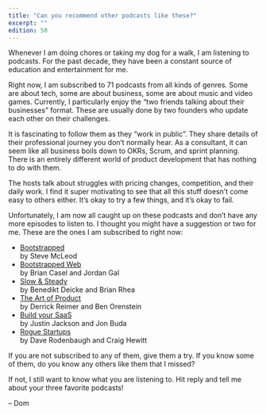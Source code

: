 ```yaml
---
title: "Can you recommend other podcasts like these?"
excerpt: ""
edition: 50
---
```

Whenever I am doing chores or taking my dog for a walk, I am listening to podcasts. For the past decade, they have been a constant source of education and entertainment for me.

Right now, I am subscribed to 71 podcasts from all kinds of genres. Some are about tech, some are about business, some are about music and video games. Currently, I particularly enjoy the “two friends talking about their businesses” format. These are usually done by two founders who update each other on their challenges.

It is fascinating to follow them as they “work in public”. They share details of their professional journey you don’t normally hear. As a consultant, it can seem like all business boils down to OKRs, Scrum, and sprint planning. There is an entirely different world of product development that has nothing to do with them.

The hosts talk about struggles with pricing changes, competition, and their daily work. I find it super motivating to see that all this stuff doesn’t come easy to others either. It’s okay to try a few things, and it’s okay to fail.

Unfortunately, I am now all caught up on these podcasts and don’t have any more episodes to listen to. I thought you might have a suggestion or two for me. These are the ones I am subscribed to right now:

- [Bootstrapped](https://bootstrapped.fm)  
  by Steve McLeod
- [Bootstrapped Web](http://bootstrappedweb.com)  
  by Brian Casel and Jordan Gal
- [Slow & Steady](https://www.slowandsteadypodcast.com)  
  by Benedikt Deicke and Brian Rhea
- [The Art of Product](https://artofproductpodcast.com)  
  by Derrick Reimer and Ben Orenstein
- [Build your SaaS](https://saas.transistor.fm)  
  by Justin Jackson and Jon Buda
- [Rogue Startups](https://roguestartups.com)  
  by Dave Rodenbaugh and Craig Hewitt

If you are not subscribed to any of them, give them a try. If you know some of them, do you know any others like them that I missed?

If not, I still want to know what you are listening to. Hit reply and tell me about your three favorite podcasts!

– Dom
